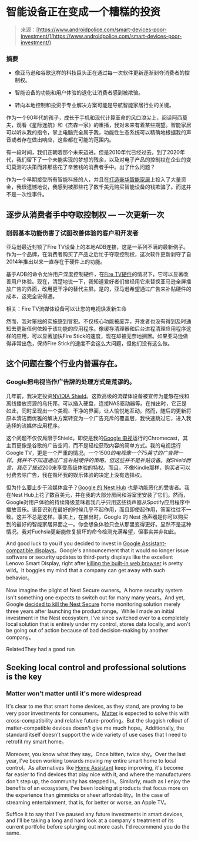<!--yml

category: 未分类

date: 2024-05-29 12:49:19

-->

# 智能设备正在变成一个糟糕的投资

> 来源：[https://www.androidpolice.com/smart-devices-poor-investment/](https://www.androidpolice.com/smart-devices-poor-investment/)

### 摘要

+   像亚马逊和谷歌这样的科技巨头正在通过每一次软件更新逐渐剥夺消费者的控制权。

+   智能设备的功能和用户体验的退化让消费者感到被欺骗。

+   转向本地控制和投资于专业解决方案可能是导航智能家居行业的关键。

作为一个90年代的孩子，成长于手机和现代计算革命的风口浪尖上，阅读阿西莫夫，观看《星际迷航》和《杰森一家》的重播，我对未来有着某些期望。智能家居可以听从我的指令，掌上电脑完全属于我，功能性生态系统可以精确地根据我的声音或者存在做出响应，这些都在可能的范围内。

有一段时间，我们正朝着那个未来迈进。但是2010年代已经过去，到了2020年代，我们留下了一个未能实现的梦想的残余，以及对电子产品的控制权在企业的变幻莫测的决策而非那些花了辛苦钱的消费者手中。出了什么问题？

作为一个早期接受所有智能科技的人，并且在[打造豪华智能家居](https://www.androidpolice.com/best-smart-home-devices/)上投入了大量资金，我很遗憾地说，我感到被那些花了数千美元购买智能设备的钱欺骗了。而这并不是一次性事件。

## 逐步从消费者手中夺取控制权 — 一次更新一次

### 削弱基本功能伤害了试图改善体验的客户和开发者

亚马逊最近封锁了Fire TV设备上的本地ADB连接，这是一系列不满的最新例子。作为一个品牌，在消费者购买了产品之后忙于夺取控制权，这次软件更新剥夺了自2014年推出以来一直存在于硬件上的功能。

基于ADB的命令允许用户深度控制硬件，在[Fire TV硬件](https://www.androidpolice.com/best-amazon-fire-tv-streaming-devices/)的情况下，它可以显著改善用户体验。现在，清楚地说一下，我知道爱好者们曾经用它来替换亚马逊全屏播放广告的界面，改用更干净的替代主屏。是的，亚马逊希望通过广告来补贴硬件的成本，这完全说得通。

[](/best-amazon-fire-tv-streaming-devices/)相关：Fire TV流媒体设备可以让您的电视焕发新生命

然而，我对笨拙的实施感到冒犯。不仅核心功能被废弃，开发者也没有得到及时通知去更新任何依赖于该功能的应用程序。像缓存清理器和后台进程清理应用程序这样的应用，可以显著加快Fire Stick的速度，现在却被无奈地搁置。如果亚马逊做得非常出色，保持Fire Stick的速度不会这么大问题，但他们没有这么做。

## 这个问题在整个行业内普遍存在。

### Google把电视当作广告牌的处理方式是荒谬的。

几年前，我决定投资[NVIDIA Shield](https://www.androidpolice.com/nvidia-tv-shield-vs-chromecast-with-google-tv-4k/)。这款高级的流媒体设备被宣传为能够在线和离线播放资源的乌托邦，可以插入硬盘，连接NAS驱动器等。在推出时，它正是如此，同时呈现出一个美观、干净的界面，让人愉悦地互动。然而，随后的更新将原本清洁而优雅的解决方案转变为一个广告充斥的覆盖层，我快速跳过它，进入我选择的流媒体应用程序。

这个问题不仅仅局限于Shield。即使是我的[Google 电视](https://www.androidpolice.com/google-tv-tips-and-tricks/)运行的Chromecast，其主页更像是谷歌的广告空间，而不是轻松获取内容的简单方式。我的电视运行Google TV，更是一个严重的情况。一个$1500的电视像一个75英寸的广告牌一样。我并不不知道通过广告补贴硬件的策略，但这些并不是补贴设备。就Shield而言，我花了接近$200来享受高级体验的特权。而且，不像Kindle那样，购买者可以付费去除广告，我在毁坏我的娱乐体验的决定上没有选择权。

但为什么要止步于流媒体盒子？[Google 的 Nest Hub](https://www.androidpolice.com/google-nest-hub-tips-and-tricks/) 也是功能恶化的受害者。我在Nest Hub上花了数百美元，并在我的大部分房间和浴室里安装了它们。然而，Google对用户体验的持续降级意味着我几乎只用这些扬声器从Spotify应用程序中播放音乐。语音识别在最好的时候几乎不起作用，而且即使起作用，答案往往不一致。这并不总是这样。事实上，在推出时，Google 的 Nest 扬声器是你可以购买到的最好的智能家居界面之一。你会想象体验只会从那里变得更好。显然不是这种情况。我对Fuchsia更新能修复损坏的命令检测充满希望，但事实并非如此。

And good luck to you if you decided to invest in [Google Assistant-compatible displays](https://www.androidpolice.com/best-google-assistant-smart-displays/)。Google's announcement that it would no longer issue software or security updates to third-party displays like the excellent Lenovo Smart Display, right after [killing the built-in web browser](https://www.reddit.com/r/googlehome/comments/snkuur/google_just_killed_the_ability_for_the_lenovo/) is pretty wild。It boggles my mind that a company can get away with such behavior。

Now imagine the plight of Nest Secure owners。A home security system isn't something one expects to switch out for many many years。And yet, Google [decided to kill the Nest Secure](https://www.androidpolice.com/nest-secure-dropcam-eol-reminder/) home monitoring solution merely three years after launching the product range。While I made an initial investment in the Nest ecosystem, I've since switched over to a completely local solution that is entirely under my control, stores data locally, and won't be going out of action because of bad decision-making by another company。

[](/nest-secure-dropcam-eol-reminder/)RelatedThey had a good run

## Seeking local control and professional solutions is the key

### Matter won't matter until it's more widespread

It's clear to me that smart home devices, as they stand, are proving to be very poor investments for consumers。[Matter](https://www.androidpolice.com/matter-smart-home-standard-explained/) is expected to solve this with cross-compatibility and relative future-proofing。But the sluggish rollout of matter-compatible devices doesn't give me much hope。Additionally, the standard itself doesn't support the wide variety of use cases that I need to retrofit my smart home。

Moreover, you know what they say。Once bitten, twice shy。Over the last year, I've been working towards moving my entire smart home to local control。As alternatives like [Home Assistant](https://www.androidpolice.com/best-smart-home-automation-systems/) keep improving, it's become far easier to find devices that play nice with it, and where the manufacturers don't step up, the community has stepped in。Similarly, much as I enjoy the benefits of an ecosystem, I've been looking at products that focus more on the experience than gimmicks or sheer affordability。In the case of streaming entertainment, that is, for better or worse, an Apple TV。

Suffice it to say that I've paused any future investments in smart devices, and I'll be taking a long and hard look at a company's treatment of its current portfolio before splurging out more cash. I'd recommend you do the same.

